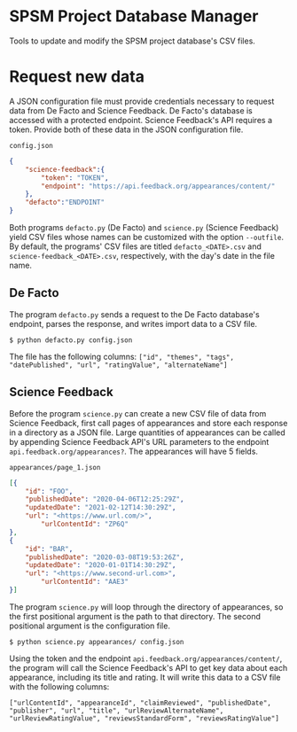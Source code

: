 # SPSM Project Database Manager

Tools to update and modify the SPSM project database's CSV files.

# Request new data
A JSON configuration file must provide credentials necessary to request data from De Facto and Science Feedback. De Facto's database is accessed with 
a protected endpoint. Science Feedback's API requires a token. Provide both of these data in the JSON configuration file.

`config.json`
```json
{
    "science-feedback":{
        "token": "TOKEN",
        "endpoint": "https://api.feedback.org/appearances/content/"
    },
    "defacto":"ENDPOINT"
}
```

Both programs `defacto.py` (De Facto) and `science.py` (Science Feedback) yield CSV files whose names can be customized with the option `--outfile`. 
By default, the programs' CSV files are titled `defacto_<DATE>.csv` and `science-feedback_<DATE>.csv`, respectively, with the day's date in the file name.

## De Facto
The program `defacto.py` sends a request to the De Facto database's endpoint, parses the response, and writes import data to a CSV file.
```shell
$ python defacto.py config.json
```
The file has the following columns: `["id", "themes", "tags", "datePublished", "url", "ratingValue", "alternateName"]`


## Science Feedback
Before the program `science.py` can create a new CSV file of data from Science Feedback, first call pages of appearances and store each 
response in a directory as a JSON file. Large quantities of appearances can be called by appending Science Feedback API's URL parameters 
to the endpoint `api.feedback.org/appearances?`. The appearances will have 5 fields.

`appearances/page_1.json`
```json
[{
    "id": "FOO",
    "publishedDate": "2020-04-06T12:25:29Z",
    "updatedDate": "2021-02-12T14:30:29Z",
    "url": "<https://www.url.com/>",
		"urlContentId": "ZP6Q"
},
{
    "id": "BAR",
    "publishedDate": "2020-03-08T19:53:26Z",
    "updatedDate": "2020-01-01T14:30:29Z",
    "url": "<https://www.second-url.com>",
		"urlContentId": "AAE3"
}]
```

The program `science.py` will loop through the directory of appearances, so the first positional argument is the path to that directory. 
The second positional argument is the configuration file.

```shell
$ python science.py appearances/ config.json
```

Using the token and the endpoint `api.feedback.org/appearances/content/`, the program will call the Science Feedback's API to get key data 
about each appearance, including its title and rating. It will write this data to a CSV file with the following columns:

`["urlContentId", "appearanceId", "claimReviewed", "publishedDate", "publisher", "url", "title", "urlReviewAlternateName", "urlReviewRatingValue", "reviewsStandardForm", "reviewsRatingValue"]`



